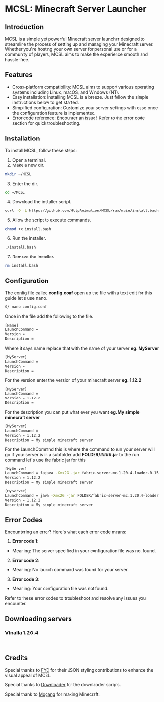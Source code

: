 # MCSL: Minecraft Server Launcher

## Introduction
MCSL is a simple yet powerful Minecraft server launcher designed to streamline the process of setting up and managing your Minecraft server. Whether you're hosting your own server for personal use or for a community of players, MCSL aims to make the experience smooth and hassle-free.

## Features
- Cross-platform compatibility: MCSL aims to support various operating systems including Linux, macOS, and Windows (NT).
- Easy installation: Installing MCSL is a breeze. Just follow the simple instructions below to get started.
- Simplified configuration: Customize your server settings with ease once the configuration feature is implemented.
- Error code reference: Encounter an issue? Refer to the error code section for quick troubleshooting.

## Installation
To install MCSL, follow these steps:
1. Open a terminal.
2. Make a new dir.

```bash
mkdir ~/MCSL
```
3. Enter the dir.

```bash
cd ~/MCSL
```

4. Download the installer script.

```bash
curl -O -L https://github.com/HttpAnimation/MCSL/raw/main/install.bash
```

5. Allow the script to execute commands.

```bash
chmod +x install.bash
```

6. Run the installer.

```bash
./install.bash
```

7. Remove the installer.

```bash
rm install.bash
```

## Configuration
The config file called **config.conf** open up the file with a text edit for this guide let's use nano.

```bash
$/ nano config.conf
```

Once in the file add the following to the file.

```bash
[Name]
LaunchCommand = 
Version = 
Description = 
```

Where it says name replace that with the name of your server **eg. MyServer**

```bash
[MyServer]
LaunchCommand = 
Version = 
Description = 
```

For the version enter the version of your minecraft server **eg. 1.12.2**

```bash
[MyServer]
LaunchCommand = 
Version = 1.12.2
Description = 
```

For the description you can put what ever you want **eg. My simple minecraft server**

```bash
[MyServer]
LaunchCommand = 
Version = 1.12.2
Description = My simple minecraft server
```

For the LaunchCommnd this is where the command to run your server will go if your server is in a subfolder add **FOLDER/####.jar** to the run command let's use the fabric jar for this


```bash
[MyServer]
LaunchCommand = fajava -Xmx2G -jar fabric-server-mc.1.20.4-loader.0.15.7-launcher.1.0.0.jar nogui
Version = 1.12.2
Description = My simple minecraft server
```

```bash
[MyServer]
LaunchCommand = java -Xmx2G -jar FOLDER/fabric-server-mc.1.20.4-loader.0.15.7-launcher.1.0.0.jar nogui
Version = 1.12.2
Description = My simple minecraft server
```

## Error Codes
Encountering an error? Here's what each error code means:

1. **Error code 1**:
- Meaning: The server specified in your configuration file was not found.

2. **Error code 2**:
- Meaning: No launch command was found for your server.

3. **Error code 3**:
- Meaning: Your configuration file was not found.

Refer to these error codes to troubleshoot and resolve any issues you encounter.

## Downloading servers
### Vinalla 1.20.4
```bash
    
```

## Credits
Special thanks to [FYC](https://github.com/HttpAnimation/FYC-Rewrite-V2/) for their JSON styling contributions to enhance the visual appeal of MCSL.

Special thanks to [Downloader](https://github.com/HttpAnimation/Downloader) for the downlaoder scripts.

Special thank to [Mogang](https://en.wikipedia.org/wiki/Mojang_Studios) for making Minecraft.